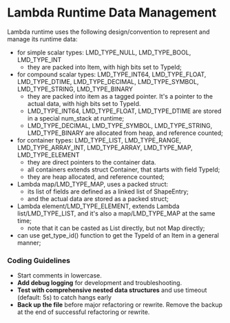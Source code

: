 # Lambda Runtime Data Management

Lambda runtime uses the following design/convention to represent and manage its runtime data:
- for simple scalar types: LMD_TYPE_NULL, LMD_TYPE_BOOL, LMD_TYPE_INT
	- they are packed into Item, with high bits set to TypeId;
- for compound scalar types: LMD_TYPE_INT64, LMD_TYPE_FLOAT, LMD_TYPE_DTIME, LMD_TYPE_DECIMAL, LMD_TYPE_SYMBOL, LMD_TYPE_STRING, LMD_TYPE_BINARY
	- they are packed into item as a tagged pointer. It's a pointer to the actual data, with high bits set to TypeId.
	- LMD_TYPE_INT64, LMD_TYPE_FLOAT, LMD_TYPE_DTIME are stored in a special num_stack at runtime;
	- LMD_TYPE_DECIMAL, LMD_TYPE_SYMBOL, LMD_TYPE_STRING, LMD_TYPE_BINARY are allocated from heap, and reference counted;
- for container types: LMD_TYPE_LIST, LMD_TYPE_RANGE, LMD_TYPE_ARRAY_INT, LMD_TYPE_ARRAY, LMD_TYPE_MAP, LMD_TYPE_ELEMENT
	- they are direct pointers to the container data.
	- all containers extends struct Container, that starts with field TypeId;
	- they are heap allocated, and reference counted;
- Lambda map/LMD_TYPE_MAP, uses a packed struct:
	- its list of fields are defined as a linked list of ShapeEntry;
	- and the actual data are stored as a packed struct;
- Lambda element/LMD_TYPE_ELEMENT, extends Lambda list/LMD_TYPE_LIST, and it's also a map/LMD_TYPE_MAP at the same time;
	- note that it can be casted as List directly, but not Map directly;
- can use get_type_id() function to get the TypeId of an Item in a general manner;

### Coding Guidelines
- Start comments in lowercase.
- **Add debug logging** for development and troubleshooting.
- **Test with comprehensive nested data structures** and use timeout (default: 5s) to catch hangs early
- **Back up the file** before major refactoring or rewrite. Remove the backup at the end of successful refactoring or rewrite.